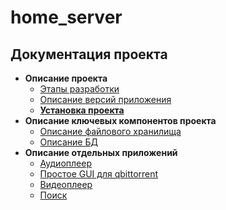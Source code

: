# home_server

## Документация проекта
- **Описание проекта**
    - [Этапы разработки](./docs/project_info/DEV_STEPS.md)
    - [Описание версий приложения](./docs/project_info/VERSIONS.md)
    - [**Установка проекта**](./docs/project_info/INSTALL.md)
- **Описание ключевых компонентов проекта**
    - [Описание файлового хранилища](./docs/key_components/FILESTORAGE.md)
    - [Описание БД](./docs/key_components/DB.md)
- **Описание отдельных приложений**
    - [Аудиоплеер](./docs/apps/AUDIOPLAYER.md)
    - [Простое GUI для qbittorrent](./docs/apps/TORRENTVIEW.md)
    - [Видеоплеер](./docs/apps/VIDEOVIEW.md)
    - [Поиск](./docs/apps/SEARCH.md)

